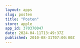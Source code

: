 ```yaml
---
layout: apps
slug: posten
title: "Posten"
store: apple
app_id: 370370047
date: 2024-04-11T13:49:37Z
published: 2010-08-31T07:00:00Z
---
```

